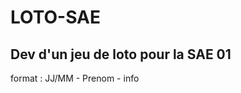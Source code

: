 # LOTO-SAE
Dev d'un jeu de loto pour la SAE 01
-----------------------------
format :
JJ/MM - Prenom - info
